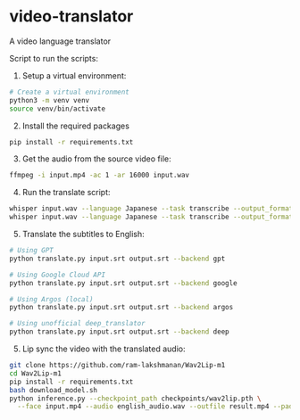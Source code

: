 # video-translator
A video language translator

Script to run the scripts:

1. Setup a virtual environment:
```bash
# Create a virtual environment
python3 -m venv venv
source venv/bin/activate
```
2. Install the required packages
```bash
pip install -r requirements.txt
```

3. Get the audio from the source video file:
```bash
ffmpeg -i input.mp4 -ac 1 -ar 16000 input.wav
```

4. Run the translate script:
```bash
whisper input.wav --language Japanese --task transcribe --output_format vtt
whisper input.wav --language Japanese --task transcribe --output_format srt
```

5. Translate the subtitles to English:
```bash
# Using GPT
python translate.py input.srt output.srt --backend gpt

# Using Google Cloud API
python translate.py input.srt output.srt --backend google

# Using Argos (local)
python translate.py input.srt output.srt --backend argos

# Using unofficial deep_translator
python translate.py input.srt output.srt --backend deep
```

5. Lip sync the video with the translated audio:
```bash
git clone https://github.com/ram-lakshmanan/Wav2Lip-m1
cd Wav2Lip-m1
pip install -r requirements.txt
bash download_model.sh
python inference.py --checkpoint_path checkpoints/wav2lip.pth \
  --face input.mp4 --audio english_audio.wav --outfile result.mp4 --pads 0 20 0 0 --cpu

```
